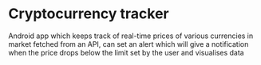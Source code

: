 # Cryptocurrency tracker <br>
Android app which keeps track of real-time prices of various currencies in market fetched from an API, can set an alert which will give a notification when the price drops below the limit set by the user and visualises data
